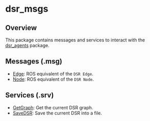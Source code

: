 # dsr_msgs

## Overview
This package contains messages and services to interact with the [dsr_agents](../dsr_agents) package.

## Messages (.msg)
* [Edge](msg/Edge.msg): ROS equivalent of the `DSR Edge`.
* [Node](msg/Node.msg): ROS equivalent of the `DSR Node`.

## Services (.srv)
* [GetGraph](srv/getGraph.srv): Get the current DSR graph.
* [SaveDSR](srv/SaveDSR.srv): Save the current DSR into a file.

